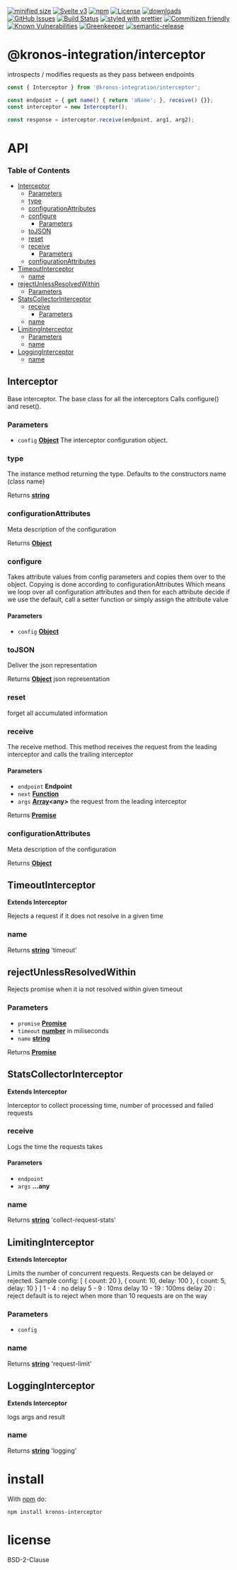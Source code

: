 [![minified size](https://badgen.net/bundlephobia/min/@kronos-integration/interceptor)](https://bundlephobia.com/result?p=@kronos-integration/interceptor)
[![Svelte v3](https://img.shields.io/badge/svelte-v3-orange.svg)](https://svelte.dev)
[![npm](https://img.shields.io/npm/v/@kronos-integration/interceptor.svg)](https://www.npmjs.com/package/@kronos-integration/interceptor)
[![License](https://img.shields.io/badge/License-BSD%203--Clause-blue.svg)](https://opensource.org/licenses/BSD-3-Clause)
[![downloads](http://img.shields.io/npm/dm/@kronos-integration/interceptor.svg?style=flat-square)](https://npmjs.org/package/@kronos-integration/interceptor)
[![GitHub Issues](https://img.shields.io/github/issues/Kronos-Integration/interceptor.svg?style=flat-square)](https://github.com/Kronos-Integration/interceptor/issues)
[![Build Status](https://secure.travis-ci.org/Kronos-Integration/interceptor.png)](http://travis-ci.org/Kronos-Integration/interceptor)
[![styled with prettier](https://img.shields.io/badge/styled_with-prettier-ff69b4.svg)](https://github.com/prettier/prettier)
[![Commitizen friendly](https://img.shields.io/badge/commitizen-friendly-brightgreen.svg)](http://commitizen.github.io/cz-cli/)
[![Known Vulnerabilities](https://snyk.io/test/github/Kronos-Integration/interceptor/badge.svg)](https://snyk.io/test/github/Kronos-Integration/interceptor)
[![Greenkeeper](https://badges.greenkeeper.io/Kronos-Integration/interceptor.svg)](https://greenkeeper.io/)
[![semantic-release](https://img.shields.io/badge/%20%20%F0%9F%93%A6%F0%9F%9A%80-semantic--release-e10079.svg)](https://github.com/Kronos-Integration/interceptor)

# @kronos-integration/interceptor

introspects / modifies requests as they pass between endpoints

<!-- skip-example -->

```javascript
const { Interceptor } from '@kronos-integration/interceptor';

const endpoint = { get name() { return 'aName'; }, receive() {}};
const interceptor = new Interceptor();

const response = interceptor.receive(endpoint, arg1, arg2);
```

# API

<!-- Generated by documentation.js. Update this documentation by updating the source code. -->

### Table of Contents

-   [Interceptor](#interceptor)
    -   [Parameters](#parameters)
    -   [type](#type)
    -   [configurationAttributes](#configurationattributes)
    -   [configure](#configure)
        -   [Parameters](#parameters-1)
    -   [toJSON](#tojson)
    -   [reset](#reset)
    -   [receive](#receive)
        -   [Parameters](#parameters-2)
    -   [configurationAttributes](#configurationattributes-1)
-   [TimeoutInterceptor](#timeoutinterceptor)
    -   [name](#name)
-   [rejectUnlessResolvedWithin](#rejectunlessresolvedwithin)
    -   [Parameters](#parameters-3)
-   [StatsCollectorInterceptor](#statscollectorinterceptor)
    -   [receive](#receive-1)
        -   [Parameters](#parameters-4)
    -   [name](#name-1)
-   [LimitingInterceptor](#limitinginterceptor)
    -   [Parameters](#parameters-5)
    -   [name](#name-2)
-   [LoggingInterceptor](#logginginterceptor)
    -   [name](#name-3)

## Interceptor

Base interceptor. The base class for all the interceptors
Calls configure() and reset().

### Parameters

-   `config` **[Object](https://developer.mozilla.org/docs/Web/JavaScript/Reference/Global_Objects/Object)** The interceptor configuration object.

### type

The instance method returning the type.
Defaults to the constructors name (class name)

Returns **[string](https://developer.mozilla.org/docs/Web/JavaScript/Reference/Global_Objects/String)** 

### configurationAttributes

Meta description of the configuration

Returns **[Object](https://developer.mozilla.org/docs/Web/JavaScript/Reference/Global_Objects/Object)** 

### configure

Takes attribute values from config parameters
and copies them over to the object.
Copying is done according to configurationAttributes
Which means we loop over all configuration attributes
and then for each attribute decide if we use the default, call a setter function
or simply assign the attribute value

#### Parameters

-   `config` **[Object](https://developer.mozilla.org/docs/Web/JavaScript/Reference/Global_Objects/Object)** 

### toJSON

Deliver the json representation

Returns **[Object](https://developer.mozilla.org/docs/Web/JavaScript/Reference/Global_Objects/Object)** json representation

### reset

forget all accumulated information

### receive

The receive method. This method receives the request from the leading interceptor and calls the
trailing interceptor

#### Parameters

-   `endpoint` **Endpoint** 
-   `next` **[Function](https://developer.mozilla.org/docs/Web/JavaScript/Reference/Statements/function)** 
-   `args` **[Array](https://developer.mozilla.org/docs/Web/JavaScript/Reference/Global_Objects/Array)&lt;any>** the request from the leading interceptor

Returns **[Promise](https://developer.mozilla.org/docs/Web/JavaScript/Reference/Global_Objects/Promise)** 

### configurationAttributes

Meta description of the configuration

Returns **[Object](https://developer.mozilla.org/docs/Web/JavaScript/Reference/Global_Objects/Object)** 

## TimeoutInterceptor

**Extends Interceptor**

Rejects a request if it does not resolve in a given time

### name

Returns **[string](https://developer.mozilla.org/docs/Web/JavaScript/Reference/Global_Objects/String)** 'timeout'

## rejectUnlessResolvedWithin

Rejects promise when it ia not resolved within given timeout

### Parameters

-   `promise` **[Promise](https://developer.mozilla.org/docs/Web/JavaScript/Reference/Global_Objects/Promise)** 
-   `timeout` **[number](https://developer.mozilla.org/docs/Web/JavaScript/Reference/Global_Objects/Number)** in miliseconds
-   `name` **[string](https://developer.mozilla.org/docs/Web/JavaScript/Reference/Global_Objects/String)** 

Returns **[Promise](https://developer.mozilla.org/docs/Web/JavaScript/Reference/Global_Objects/Promise)** 

## StatsCollectorInterceptor

**Extends Interceptor**

Interceptor to collect processing time, number of processed and
failed requests

### receive

Logs the time the requests takes

#### Parameters

-   `endpoint`  
-   `args` **...any** 

### name

Returns **[string](https://developer.mozilla.org/docs/Web/JavaScript/Reference/Global_Objects/String)** 'collect-request-stats'

## LimitingInterceptor

**Extends Interceptor**

Limits the number of concurrent requests.
Requests can be delayed or rejected.
Sample config:
[
 { count: 20 },
 { count: 10, delay:  100 },
 { count:  5, delay:   10 }
]
 1 -  4 : no delay
 5 -  9 : 10ms delay
10 - 19 : 100ms delay
20      : reject
default is to reject when more than 10 requests are on the way

### Parameters

-   `config`  

### name

Returns **[string](https://developer.mozilla.org/docs/Web/JavaScript/Reference/Global_Objects/String)** 'request-limit'

## LoggingInterceptor

**Extends Interceptor**

logs args and result

### name

Returns **[string](https://developer.mozilla.org/docs/Web/JavaScript/Reference/Global_Objects/String)** 'logging'

# install

With [npm](http://npmjs.org) do:

```shell
npm install kronos-interceptor
```

# license

BSD-2-Clause
